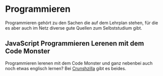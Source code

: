 # Programmieren

Programmieren gehört zu den Sachen die auf dem Lehrplan stehen, für die es aber auch im Netz diverse gute Quellen zum Selbststudium gibt.

## JavaScript Programmieren Lerenen mit dem Code Monster

Programmieren lerenen mit dem Code Monster und ganz nebenbei auch noch etwas englisch lernen? Bei [Crunshzilla](http://www.crunchzilla.com/code-monster) gibt es beides.
